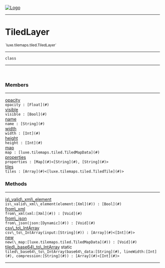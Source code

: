 
[![Logo](../../../../images/logo.png)](../../../../api/index.html)

---



<h1>TiledLayer</h1>
<small>`luxe.tilemaps.tiled.TiledLayer`</small>



---

`class`

---

&nbsp;
&nbsp;



<h3>Members</h3> <hr/><span class="member apipage">
                <a name="opacity"><a class="lift" href="#opacity">opacity</a></a><div class="clear"></div><code class="signature apipage">opacity : [Float](#)</code><br/></span>
            <span class="small_desc_flat"></span><span class="member apipage">
                <a name="visible"><a class="lift" href="#visible">visible</a></a><div class="clear"></div><code class="signature apipage">visible : [Bool](#)</code><br/></span>
            <span class="small_desc_flat"></span><span class="member apipage">
                <a name="name"><a class="lift" href="#name">name</a></a><div class="clear"></div><code class="signature apipage">name : [String](#)</code><br/></span>
            <span class="small_desc_flat"></span><span class="member apipage">
                <a name="width"><a class="lift" href="#width">width</a></a><div class="clear"></div><code class="signature apipage">width : [Int](#)</code><br/></span>
            <span class="small_desc_flat"></span><span class="member apipage">
                <a name="height"><a class="lift" href="#height">height</a></a><div class="clear"></div><code class="signature apipage">height : [Int](#)</code><br/></span>
            <span class="small_desc_flat"></span><span class="member apipage">
                <a name="map"><a class="lift" href="#map">map</a></a><div class="clear"></div><code class="signature apipage">map : [luxe.tilemaps.tiled.TiledMapData](#)</code><br/></span>
            <span class="small_desc_flat"></span><span class="member apipage">
                <a name="properties"><a class="lift" href="#properties">properties</a></a><div class="clear"></div><code class="signature apipage">properties : [Map](#)&lt;[String](#), [String](#)&gt;</code><br/></span>
            <span class="small_desc_flat"></span><span class="member apipage">
                <a name="tiles"><a class="lift" href="#tiles">tiles</a></a><div class="clear"></div><code class="signature apipage">tiles : [Array](#)&lt;[luxe.tilemaps.tiled.TiledTile](#)&gt;</code><br/></span>
            <span class="small_desc_flat"></span>





<h3>Methods</h3> <hr/><span class="method apipage">
            <a name="is_valid_xml_element"><a class="lift" href="#is_valid_xml_element">is\_valid\_xml\_element</a></a> <div class="clear"></div><code class="signature apipage">is\_valid\_xml\_element(element:[Xml](#)<span></span>) : [Bool](#)</code><br/><span class="small_desc_flat"></span>
        </span>
    <span class="method apipage">
            <a name="from_xml"><a class="lift" href="#from_xml">from\_xml</a></a> <div class="clear"></div><code class="signature apipage">from\_xml(xml:[Xml](#)<span></span>) : [Void](#)</code><br/><span class="small_desc_flat"></span>
        </span>
    <span class="method apipage">
            <a name="from_json"><a class="lift" href="#from_json">from\_json</a></a> <div class="clear"></div><code class="signature apipage">from\_json(json:[Dynamic](#)<span></span>) : [Void](#)</code><br/><span class="small_desc_flat"></span>
        </span>
    <span class="method apipage">
            <a name="csv_to_IntArray"><a class="lift" href="#csv_to_IntArray">csv\_to\_IntArray</a></a> <div class="clear"></div><code class="signature apipage">csv\_to\_IntArray(input:[String](#)<span></span>) : [Array](#)&lt;[Int](#)&gt;</code><br/><span class="small_desc_flat"></span>
        </span>
    <span class="method apipage">
            <a name="new"><a class="lift" href="#new">new</a></a> <div class="clear"></div><code class="signature apipage">new(\_map:[luxe.tilemaps.tiled.TiledMapData](#)<span></span>) : [Void](#)</code><br/><span class="small_desc_flat"></span>
        </span>
    <span class="method apipage">
            <a name="tiled_base64_to_IntArray"><a class="lift" href="#tiled_base64_to_IntArray">tiled\_base64\_to\_IntArray</a></a> <span class="inline-block static">static</span><div class="clear"></div><code class="signature apipage">tiled\_base64\_to\_IntArray(base64\_data:[String](#)<span></span>, lineWidth:[Int](#)<span></span>, compression:[String](#)<span></span>) : [Array](#)&lt;[Int](#)&gt;</code><br/><span class="small_desc_flat"></span>
        </span>
    





---

&nbsp;
&nbsp;
&nbsp;
&nbsp;